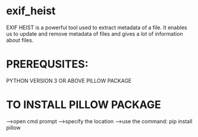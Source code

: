 # exif_heist
EXIF HEIST is a powerful tool used to extract metadata of a file. It enables us to update and remove metadata of files and gives a lot of information about files.

# PREREQUSITES:
PYTHON VERSION 3 OR ABOVE
PILLOW PACKAGE
# TO INSTALL PILLOW PACKAGE
-->open cmd prompt
-->specify the location
-->use the command:
   pip install pillow
  
 
